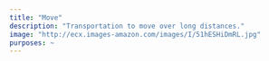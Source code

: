 ```yaml
---
title: "Move"
description: "Transportation to move over long distances."
image: "http://ecx.images-amazon.com/images/I/51hESHiDmRL.jpg"
purposes: ~
---
```


